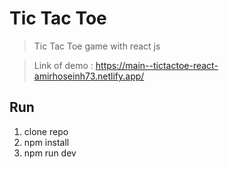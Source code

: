 # Tic Tac Toe

> Tic Tac Toe game with react js

> Link of demo : https://main--tictactoe-react-amirhoseinh73.netlify.app/

## Run

1. clone repo
2. npm install
3. npm run dev
